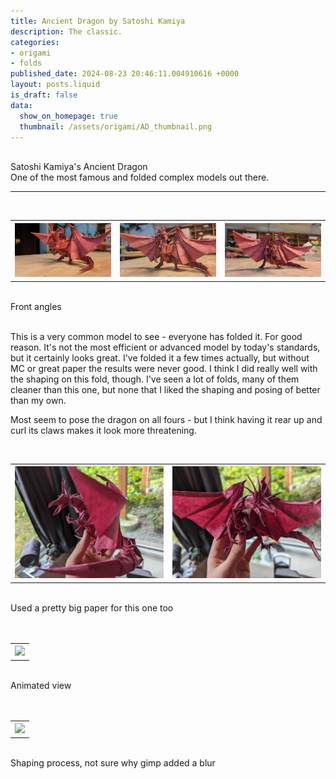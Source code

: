 ```yaml
---
title: Ancient Dragon by Satoshi Kamiya
description: The classic.
categories:
- origami
- folds
published_date: 2024-08-23 20:46:11.004910616 +0000
layout: posts.liquid
is_draft: false
data:
  show_on_homepage: true
  thumbnail: /assets/origami/AD_thumbnail.png
---
```

<div class = "blog-post">
<br>
<div class = "title">
Satoshi Kamiya's Ancient Dragon
</div>

<div class = "page-summary">
One of the most famous and folded complex models out there. 
</div>
<hr>

<div class = "bg-div">
<br>
<table class = "image-table">
<th><img src="/assets/origami/AD3.png"></th>
<th><img src="/assets/origami/AD4.png"></th>
<th><img src="/assets/origami/AD5.png"></th>
</table>
<br>
Front angles
<br>
<br>
</div>

This is a very common model to see - everyone has folded it. For good reason. It's not the most efficient or advanced model by today's standards, but it certainly looks great. I've folded it a few times actually, but without MC or great paper the results were never good. I think I did really well with the shaping on this fold, though. I've seen a lot of folds, many of them cleaner than this one, but none that I liked the shaping and posing of better than my own.  

Most seem to pose the dragon on all fours - but I think having it rear up and curl its claws makes it look more threatening. 
<div class = "bg-div">
<br>
<table class = "image-table">
<th><img src="/assets/origami/AD1.jpg"></th>
<th><img src="/assets/origami/AD2.jpg"></th>
</table>
<br>
Used a pretty big paper for this one too
<br>
<br>
</div>

<div class = "bg-div">
<br>
<table class = "image-table">
<th><img src="/assets/origami/AD.gif"></th>
</table>
<br>
Animated view
<br>
<br>
</div>

<div class = "bg-div">
<br>
<table class = "image-table">
<th><img src="/assets/origami/AD_fold.gif"></th>
</table>
<br>
Shaping process, not sure why gimp added a blur
<br>
<br>
</div>

</div>